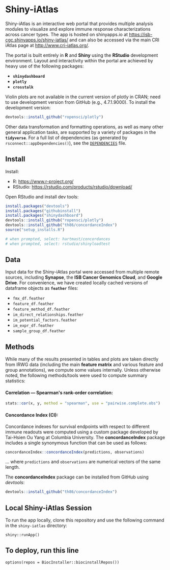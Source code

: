 # Shiny-iAtlas

Shiny-iAtlas is an interactive web portal that provides multiple analysis modules to visualize and explore immune response characterizations across cancer types. The app is hosted on shinyapps.io at https://isb-cgc.shinyapps.io/shiny-iatlas/ and can also be accessed via the main CRI iAtlas page at http://www.cri-iatlas.org/.

The portal is built entirely in **R** and **Shiny** using the **RStudio** development environment. Layout and interactivity within the portal are achieved by heavy use of the following packages:

+ **`shinydashboard`**
+ **`plotly`**
+ **`crosstalk`**

Violin plots are not available in the current version of plotly in CRAN; need to use development version from GitHub (e.g., 4.7.1.9000). To install the development version:

```R
devtools::install_github("ropensci/plotly")
```

Other data transformation and formatting operations, as well as many other general application tasks, are supported by a variety of packages in the **`tidyverse`**. For a full list of dependencies (as generated by `rsconnect::appDependencies()`), see the [`DEPENDENCIES`](https://github.com/CRI-iAtlas/shiny-iatlas/blob/master/DEPENDENCIES) file.

## Install

Install:
* R: https://www.r-project.org/
* RStudio: https://rstudio.com/products/rstudio/download/

Open RStudio and install dev tools:

```R
install.packages("devtools")
install.packages("githubinstall")
install.packages("shinydashboard")
devtools::install_github("ropensci/plotly")
devtools::install_github("th86/concordanceIndex")
source("setup_installs.R")

# when prompted, select: hartmast/concordances
# when prompted, select: rstudio/shinyloadtest
```

## Data

Input data for the Shiny-iAtlas portal were accessed from multiple remote sources, including **Synapse**, the **ISB Cancer Genomics Cloud**, and **Google Drive**. For convenience, we have created locally cached versions of dataframe objects as **`feather`** files:

+ `fmx_df.feather`
+ `feature_df.feather`
+ `feature_method_df.feather`
+ `im_direct_relationships.feather`
+ `im_potential_factors.feather`
+ `im_expr_df.feather`
+ `sample_group_df.feather`

## Methods

While many of the results presented in tables and plots are taken directly from IRWG data (including the main **feature matrix** and various feature and group annotations), we compute some values internally. Unless otherwise noted, the following methods/tools were used to compute summary statistics:

#### Correlation — Spearman's rank-order correlation:

```R
stats::cor(x, y, method = "spearman", use = "pairwise.complete.obs")
```

#### Concordance Index (CI):

Concordance indexes for survival endpoints with respect to different immune readouts were computed using a custom package developed by Tai-Hsien Ou Yang at Columbia University. The **concordanceIndex** package includes a single synonymous function that can be used as follows:

```R
concordanceIndex::concordanceIndex(predictions, observations)
```

... where `predictions` and `observations` are numerical vectors of the same length.

The **concordanceIndex** package can be installed from GitHub using *devtools*:

```R
devtools::install_github("th86/concordanceIndex")
```


## Local Shiny-iAtlas Session

To run the app locally, clone this repository and use the following command in the `shiny-iatlas` directory:

```
shiny::runApp()
```

## To deploy, run this line

```
options(repos = BiocInstaller::biocinstallRepos())
```

